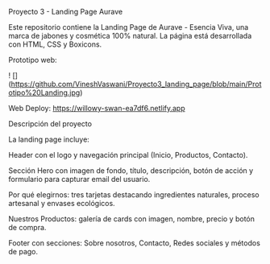 Proyecto 3 - Landing Page Aurave

Este repositorio contiene la Landing Page de Aurave - Esencia Viva, una marca de jabones y cosmética 100% natural. La página está desarrollada con HTML, CSS y Boxicons.

Prototipo web:

! [] (https://github.com/VineshVaswani/Proyecto3_landing_page/blob/main/Prototipo%20Landing.jpg)

Web Deploy: https://willowy-swan-ea7df6.netlify.app

Descripción del proyecto

La landing page incluye:

Header con el logo y navegación principal (Inicio, Productos, Contacto).

Sección Hero con imagen de fondo, título, descripción, botón de acción y formulario para capturar email del usuario.

Por qué elegirnos: tres tarjetas destacando ingredientes naturales, proceso artesanal y envases ecológicos.

Nuestros Productos: galería de cards con imagen, nombre, precio y botón de compra.

Footer con secciones: Sobre nosotros, Contacto, Redes sociales y métodos de pago.
